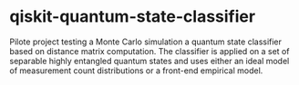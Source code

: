 # qiskit-quantum-state-classifier
Pilote project testing a Monte Carlo simulation a quantum state classifier based on distance matrix computation. The classifier is applied on a set of separable highly entangled quantum states and uses either an ideal model of measurement count distributions or a front-end empirical model.
